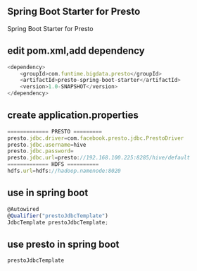 ## Spring Boot Starter for Presto
Spring Boot Starter for Presto

## edit pom.xml,add dependency

```javascript
<dependency>
    <groupId>com.funtime.bigdata.presto</groupId>
    <artifactId>presto-spring-boot-starter</artifactId>
    <version>1.0-SNAPSHOT</version>
</dependency>
```

## create application.properties

```javascript
============= PRESTO =========
presto.jdbc.driver=com.facebook.presto.jdbc.PrestoDriver
presto.jdbc.username=hive
presto.jdbc.password=
presto.jdbc.url=presto://192.168.100.225:8285/hive/default
============= HDFS ==========
hdfs.url=hdfs://hadoop.namenode:8020
```

## use in spring boot 

```javascript
@Autowired
@Qualifier("prestoJdbcTemplate")
JdbcTemplate prestoJdbcTemplate;
```

## use presto in spring boot

```javascript
prestoJdbcTemplate
```